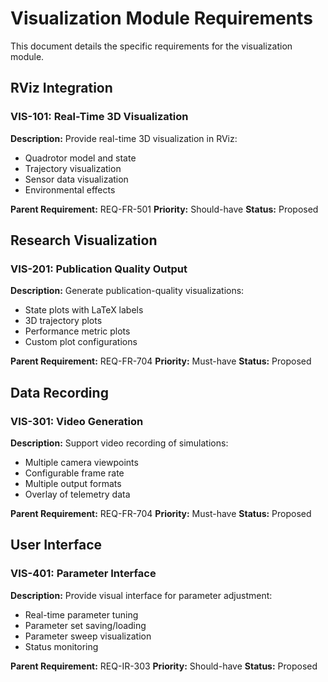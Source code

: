 # Visualization Module Requirements

This document details the specific requirements for the visualization module.

## RViz Integration

### VIS-101: Real-Time 3D Visualization

**Description:** Provide real-time 3D visualization in RViz:
- Quadrotor model and state
- Trajectory visualization
- Sensor data visualization
- Environmental effects

**Parent Requirement:** REQ-FR-501
**Priority:** Should-have
**Status:** Proposed

## Research Visualization

### VIS-201: Publication Quality Output

**Description:** Generate publication-quality visualizations:
- State plots with LaTeX labels
- 3D trajectory plots
- Performance metric plots
- Custom plot configurations

**Parent Requirement:** REQ-FR-704
**Priority:** Must-have
**Status:** Proposed

## Data Recording

### VIS-301: Video Generation

**Description:** Support video recording of simulations:
- Multiple camera viewpoints
- Configurable frame rate
- Multiple output formats
- Overlay of telemetry data

**Parent Requirement:** REQ-FR-704
**Priority:** Must-have
**Status:** Proposed

## User Interface

### VIS-401: Parameter Interface

**Description:** Provide visual interface for parameter adjustment:
- Real-time parameter tuning
- Parameter set saving/loading
- Parameter sweep visualization
- Status monitoring

**Parent Requirement:** REQ-IR-303
**Priority:** Should-have
**Status:** Proposed